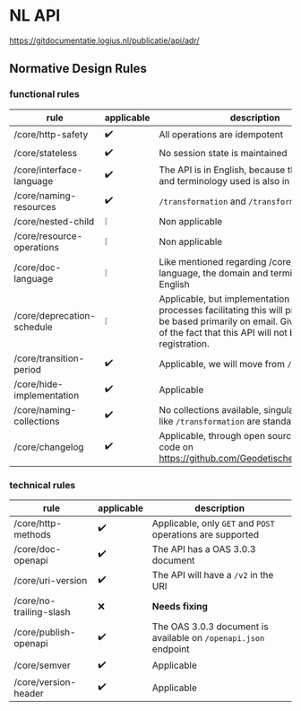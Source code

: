 # NL API

https://gitdocumentatie.logius.nl/publicatie/api/adr/

## Normative Design Rules

### functional rules

| rule | applicable | description |
| --- | --- | --- |
| /core/http-safety | :heavy_check_mark: | All operations are idempotent |
| /core/stateless | :heavy_check_mark: | No session state is maintained |
| /core/interface-language | :heavy_check_mark: | The API is in English, because the domain and terminology used is also in English. |
| /core/naming-resources | :heavy_check_mark: | `/transformation` and `/transform` |
| /core/nested-child | :grey_exclamation: | Non applicable |
| /core/resource-operations | :grey_exclamation: | Non applicable |
| /core/doc-language | :grey_exclamation: | Like mentioned regarding /core/interface-language, the domain and terminolgy used is English |
| /core/deprecation-schedule | :grey_exclamation: | Applicable, but implementation of the processes facilitating this will probably not be based primarily on email. Given the nature of the fact that this API will not be behind a registration. |
| /core/transition-period | :heavy_check_mark: | Applicable, we will move from `/v1` to a `/v2` |
| /core/hide-implementation | :heavy_check_mark: | Applicable |
| /core/naming-collections | :heavy_check_mark: | No collections available, singular resource like `/transformation` are standalone |
| /core/changelog | :heavy_check_mark: | Applicable, through open sourcing of the code on <https://github.com/GeodetischeInfrastructuur> |

### technical rules

| rule | applicable | description |
| --- | --- | --- |
| /core/http-methods | :heavy_check_mark: | Applicable, only `GET` and `POST` operations are supported |
| /core/doc-openapi | :heavy_check_mark: | The API has a OAS 3.0.3 document |
| /core/uri-version | :heavy_check_mark: | The API will have a `/v2` in the URI |
| /core/no-trailing-slash | :x: | **Needs fixing** |
| /core/publish-openapi | :heavy_check_mark: | The OAS 3.0.3 document is available on `/openapi.json` endpoint |
| /core/semver | :heavy_check_mark: | Applicable |
| /core/version-header | :heavy_check_mark: | Applicable |
